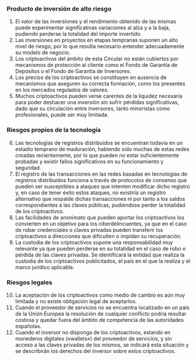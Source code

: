 ### Producto de inversión de alto riesgo

1. El valor de las inversiones y el rendimiento obtenido de las mismas puede experimentar significativas variaciones al alza y a la baja, pudiendo perderse la totalidad del importe invertido.
2. Las inversiones en proyectos en etapas tempranas suponen un alto nivel de riesgo, por lo que resulta necesario entender adecuadamente su modelo de negocio.
3. Los criptoactivos del ámbito de esta Circular no están cubiertos por mecanismos de protección al cliente como el Fondo de Garantía de Depósitos o el Fondo de Garantía de Inversores.
4. Los precios de los criptoactivos se constituyen en ausencia de mecanismos que aseguren su correcta formación, como los presentes en los mercados regulados de valores.
5. Muchos criptoactivos pueden verse carentes de la liquidez necesaria para poder deshacer una inversión sin sufrir pérdidas significativas, dado que su circulación entre inversores, tanto minoristas como profesionales, puede ser muy limitada.

### Riesgos propios de la tecnología

6. Las tecnologías de registros distribuidos se encuentran todavía en un estadio temprano de maduración, habiendo sido muchas de estas redes creadas recientemente, por lo que pueden no estar suficientemente probadas y existir fallos significativos en su funcionamiento y seguridad.
7. El registro de las transacciones en las redes basadas en tecnologías de registros distribuidos funciona a través de protocolos de consenso que pueden ser susceptibles a ataques que intenten modificar dicho registro y, en caso de tener éxito estos ataques, no existiría un registro alternativo que respalde dichas transacciones ni por tanto a los saldos correspondientes a las claves públicas, pudiéndose perder la totalidad de los criptoactivos.
8. Las facilidades de anonimato que pueden aportar los criptoactivos los convierten en un objetivo para los ciberdelincuentes, ya que en el caso de robar credenciales o claves privadas pueden transferir los criptoactivos a direcciones que dificulten o impidan su recuperación.
9. La custodia de los criptoactivos supone una responsabilidad muy relevante ya que pueden perderse en su totalidad en el caso de robo o pérdida de las claves privadas. Se identificará la entidad que realiza la custodia de los criptoactivos publicitados, el país en el que la realiza y el marco jurídico aplicable.

### Riesgos legales

10. La aceptación de los criptoactivos como medio de cambio es aún muy limitada y no existe obligación legal de aceptarlos.
11. Cuando el proveedor de servicios no se encuentra localizado en un país de la Unión Europea la resolución de cualquier conflicto podría resultar costosa y quedar fuera del ámbito de competencia de las autoridades españolas.
12. Cuando el inversor no disponga de los criptoactivos, estando en monederos digitales («wallets») del proveedor de servicios, y sin acceso a las claves privadas de los mismos, se indicará esta situación y se describirán los derechos del inversor sobre estos criptoactivos.
